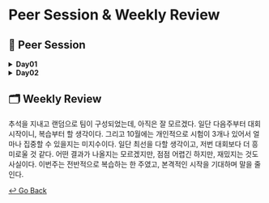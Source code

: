 # Peer Session & Weekly Review

## :handshake: ​Peer Session

<details>
  <summary><b> Day01 </b></summary>
  <div markdown="1">
    
- 이번주 진도 점검 및 계획 공유
- 모더레이터 순서 선정 ㄱㄴㄷ순으로 선정

  </div>
  </details>

<details>
  <summary><b> Day02 </b></summary>
  <div markdown="1">
    
- 팀 명 정하기 : AI-TEEN
- 목요일 7시 반 멘토링 결정


- 팀명, 그라운드 룰 정함

  </div>
  </details>

## :card_index_dividers: Weekly Review

추석을 지내고 랜덤으로 팀이 구성되었는데, 아직은 잘 모르겠다. 일단 다음주부터 대회 시작이니, 복습부터 할 생각이다. 그리고 10월에는 개인적으로 시험이 3개나 있어서 얼마나 집중할 수 있을지는 미지수이다. 일단 최선을 다할 생각이고, 저번 대회보다 더 흥미로울 것 같다. 어떤 결과가 나올지는 모르겠지만, 점점 어렵긴 하지만, 재밌지는 것도 사실이다. 이번주는 전반적으로 복습하는 한 주였고, 본격적인 시작을 기대하며 말을 줄인다.



[↩️ Go Back](https://github.com/lisy0123/Boostcamp_AI_Tech)
